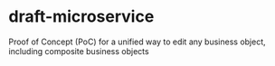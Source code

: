 # draft-microservice
Proof of Concept (PoC) for a unified way to edit any business object, including composite business objects

